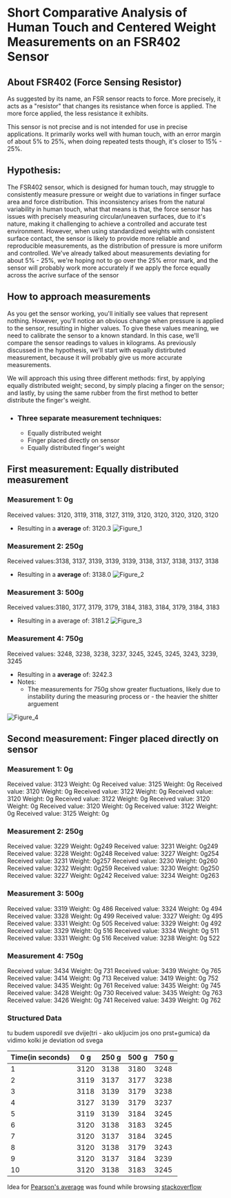 # Short Comparative Analysis of Human Touch and Centered Weight Measurements on an FSR402 Sensor
## About FSR402 (Force Sensing Resistor)
As suggested by its name, an FSR sensor reacts to force. More precisely, it acts as a "resistor" that changes its resistance when force is applied. The more force applied, the less resistance it exhibits.<br /> 


This sensor is not precise and is not intended for use in precise applications. It primarily works well with human touch, with an error margin of about 5% to 25%, when doing repeated tests though, it's closer to
15% - 25%.
## Hypothesis:
The FSR402 sensor, which is designed for human touch, may struggle to consistently measure pressure or weight due to variations in finger surface area and force distribution. This inconsistency arises from the natural variability in human touch, what that means is that, the force sensor has issues with precisely measuring circular/uneaven surfaces, due to it's nature, making it challenging to achieve a controlled and accurate test environment. However, when using standardized weights with consistent surface contact, the sensor is likely to provide more reliable and reproducible measurements, as the distribution of pressure is more uniform and controlled.
We've already talked about measurements deviating for about 5% - 25%, we're hoping not to go over the 25% error mark, and the sensor will probably work more accurately if we apply the force equally across the acrive surface of the sensor
## How to approach measurements

As you get the sensor working, you'll initially see values that represent nothing. However, you'll notice an obvious change when pressure is applied to the sensor, resulting in higher values. To give these values meaning, we need to calibrate the sensor to a known standard. In this case, we'll compare the sensor readings to values in kilograms. As previously discussed in the hypothesis, we'll start with equally distirbuted measurement, because it will probably give us more accurate measurements.

We will approach this using three different methods: first, by applying equally distributed weight; second, by simply placing a finger on the sensor; and lastly, by using the same rubber from the first method to better distribute the finger's weight.
- ### Three separate measurement techniques:
    - Equally distributed weight
    - Finger placed directly on sensor
    - Equally distributed finger's weight

## First measurement: Equally distributed measurement

### <b>Measurement 1: 0g</b><br />
Received values: 3120, 3119, 3118, 3127, 3119, 3120, 3120, 3120, 3120, 3120

- Resulting in a <b>average</b> of: 3120.3
![Figure_1](https://github.com/user-attachments/assets/7229b94f-b077-4766-b81f-fe95ebeef32c)


### <b>Measurement 2: 250g</b><br />
Received values:3138, 3137, 3139, 3139, 3139, 3138, 3137, 3138, 3137, 3138

- Resulting in a <b>average</b> of: 3138.0
![Figure_2](https://github.com/user-attachments/assets/8bae13fd-5d5b-44db-bd09-db211684213e)


### <b>Measurement 3: 500g</b><br />
Received values:3180, 3177, 3179, 3179, 3184, 3183, 3184, 3179, 3184, 3183

- Resulting in a </b>average</b> of: 3181.2
![Figure_3](https://github.com/user-attachments/assets/00d4e78a-690f-4696-b097-6a1373135aef)


### <b>Measurement 4: 750g</b><br />
Received values: 3248, 3238, 3238, 3237, 3245, 3245, 3245, 3243, 3239, 3245

- Resulting in a <b>average</b> of: 3242.3
- Notes:
  - The measurements for 750g show greater fluctuations, likely due to instability during the measuring process or - the heavier the shitter arguement
    
![Figure_4](https://github.com/user-attachments/assets/8e55ea92-de60-4f5f-b17e-cd488af81845)

## Second measurement: Finger placed directly on sensor

### <b>Measurement 1: 0g</b><br />
Received value: 3123 Weight: 0g
Received value: 3125 Weight: 0g
Received value: 3120 Weight: 0g
Received value: 3122 Weight: 0g
Received value: 3120 Weight: 0g
Received value: 3122 Weight: 0g
Received value: 3120 Weight: 0g
Received value: 3120 Weight: 0g
Received value: 3122 Weight: 0g
Received value: 3125 Weight: 0g

### <b>Measurement 2: 250g</b><br />
Received value: 3229 Weight: 0g249
Received value: 3231 Weight: 0g249
Received value: 3228 Weight: 0g248
Received value: 3227 Weight: 0g254
Received value: 3231 Weight: 0g257
Received value: 3230 Weight: 0g260
Received value: 3232 Weight: 0g259
Received value: 3230 Weight: 0g250
Received value: 3227 Weight: 0g242
Received value: 3234 Weight: 0g263

### <b>Measurement 3: 500g</b><br />
Received value: 3319 Weight: 0g 486
Received value: 3324 Weight: 0g 494
Received value: 3328 Weight: 0g 499
Received value: 3327 Weight: 0g 495
Received value: 3331 Weight: 0g 505
Received value: 3329 Weight: 0g 492
Received value: 3329 Weight: 0g 516
Received value: 3334 Weight: 0g 511
Received value: 3331 Weight: 0g 516
Received value: 3238 Weight: 0g 522

### <b>Measurement 4: 750g</b><br />
Received value: 3434 Weight: 0g 731
Received value: 3439 Weight: 0g 765
Received value: 3414 Weight: 0g 713
Received value: 3419 Weight: 0g 752
Received value: 3435 Weight: 0g 761
Received value: 3435 Weight: 0g 745
Received value: 3428 Weight: 0g 730
Received value: 3435 Weight: 0g 763
Received value: 3426 Weight: 0g 741
Received value: 3439 Weight: 0g 762




### Structured Data
tu budem usporedil sve dvije(tri - ako ukljucim jos ono prst+gumica)  da vidimo kolki je deviation od svega

|**Time(in seconds)**| **0 g** | **250 g** | **500 g** | **750 g** |
|-----------|-----------|-----------|-----------|-----------|
|1          | 3120      | 3138      | 3180      | 3248      |
|2          | 3119      | 3137      | 3177      | 3238      |
|3          | 3118      | 3139      | 3179      | 3238      |
|4          | 3127      | 3139      | 3179      | 3237      |
|5          | 3119      | 3139      | 3184      | 3245      |
|6          | 3120      | 3138      | 3183      | 3245      |
|7          | 3120      | 3137      | 3184      | 3245      |
|8          | 3120      | 3138      | 3179      | 3243      |
|9          | 3120      | 3137      | 3184      | 3239      |
|10         | 3120      | 3138      | 3183      | 3245      |

Idea for [Pearson's average](https://stackoverflow.com/questions/47402209/how-to-find-correlation-between-two-values) was found while browsing [stackoverflow](https://stackoverflow.com/questions/47402209/how-to-find-correlation-between-two-values)




